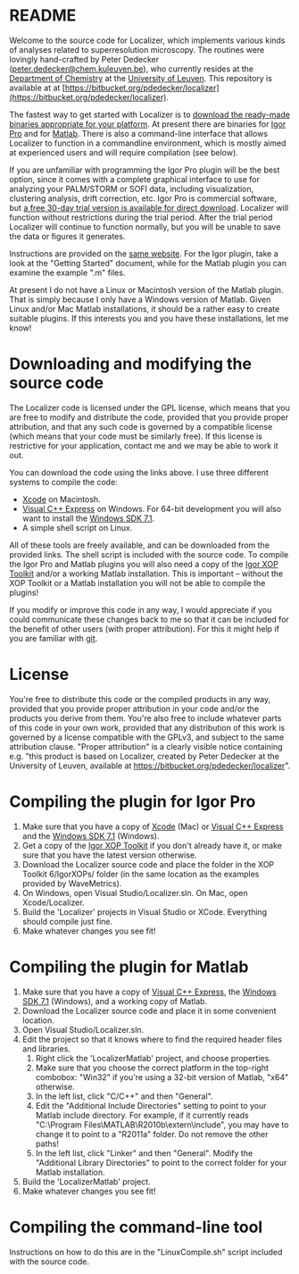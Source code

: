 README
======

Welcome to the source code for Localizer, which implements various kinds of analyses related to superresolution microscopy. The routines were lovingly hand-crafted by Peter Dedecker (<peter.dedecker@chem.kuleuven.be>), who currently resides at the [Department of Chemistry](http://www.chem.kuleuven.be/department/department_en.html) at the [University of Leuven](http://www.kuleuven.be). This repository is available at at [https://bitbucket.org/pdedecker/localizer](https://bitbucket.org/pdedecker/localizer).

The fastest way to get started with Localizer is to [download the ready-made binaries appropriate for your platform](http://sushi.chem.kuleuven.be/svn/Localizer). At present there are binaries for [Igor Pro](http://www.wavemetrics.com) and for [Matlab](http://www.themathworks.com). There is also a command-line interface that allows Localizer to function in a commandline environment, which is mostly aimed at experienced users and will require compilation (see below).

If you are unfamiliar with programming the Igor Pro plugin will be the best option, since it comes with a complete graphical interface to use for analyzing your PALM/STORM or SOFI data, including visualization, clustering analysis, drift correction, etc. Igor Pro is commercial software, but [a free 30-day trial version is available for direct download](http://www.wavemetrics.com/support/demos.htm). Localizer will function without restrictions during the trial period. After the trial period Localizer will continue to function normally, but you will be unable to save the data or figures it generates.

Instructions are provided on the [same website](http://sushi.chem.kuleuven.be/svn/Localizer). For the Igor plugin, take a look at the "Getting Started" document, while for the Matlab plugin you can examine the example ".m" files.

At present I do not have a Linux or Macintosh version of the Matlab plugin. That is simply because I only have a Windows version of Matlab. Given Linux and/or Mac Matlab installations, it should be a rather easy to create suitable plugins. If this interests you and you have these installations, let me know!

Downloading and modifying the source code
=========================================
The Localizer code is licensed under the GPL license, which means that you are free to modify and distribute the code, provided that you provide proper attribution, and that any such code is governed by a compatible license (which means that your code must be similarly free). If this license is restrictive for your application, contact me and we may be able to work it out.

You can download the code using the links above. I use three different systems to compile the code:

*   [Xcode](https://developer.apple.com/xcode/) on Macintosh.
*   [Visual C++ Express](https://www.microsoft.com/visualstudio/en-us/products/2010-editions/visual-cpp-express) on Windows. For 64-bit development you will also want to install the [Windows SDK 7.1](https://www.microsoft.com/en-us/download/details.aspx?id=8279).
*   A simple shell script on Linux.

All of these tools are freely available, and can be downloaded from the provided links. The shell script is included with the source code. To compile the Igor Pro and Matlab plugins you will also need a copy of the [Igor XOP Toolkit](http://www.wavemetrics.com/products/xoptoolkit/xoptoolkit.htm) and/or a working Matlab installation. This is important – without the XOP Toolkit or a Matlab installation you will not be able to compile the plugins!

If you modify or improve this code in any way, I would appreciate if you could communicate these changes back to me so that it can be included for the benefit of other users (with proper attribution). For this it might help if you are familiar with [git](http://git-scm.com/).

License
=======
You're free to distribute this code or the compiled products in any way, provided that you provide proper attribution in your code and/or the products you derive from them. You're also free to include whatever parts of this code in your own work, provided that any distribution of this work is governed by a license compatible with the GPLv3, and subject to the same attribution clause. "Proper attribution" is a clearly visible notice containing e.g. "this product is based on Localizer, created by Peter Dedecker at the University of Leuven, available at https://bitbucket.org/pdedecker/localizer".

Compiling the plugin for Igor Pro
=================================
1.  Make sure that you have a copy of [Xcode](https://developer.apple.com/xcode/) (Mac) or [Visual C++ Express](https://www.microsoft.com/visualstudio/en-us/products/2010-editions/visual-cpp-express) and the [Windows SDK 7.1](https://www.microsoft.com/en-us/download/details.aspx?id=8279) (Windows).
1.  Get a copy of the [Igor XOP Toolkit](http://www.wavemetrics.com/products/xoptoolkit/xoptoolkit.htm) if you don't already have it, or make sure that you have the latest version otherwise.
1.  Download the Localizer source code and place the folder in the XOP Toolkit 6/IgorXOPs/ folder (in the same location as the examples provided by WaveMetrics).
1.  On Windows, open Visual Studio/Localizer.sln. On Mac, open Xcode/Localizer.
1.  Build the 'Localizer' projects in Visual Studio or XCode. Everything should compile just fine.
1.  Make whatever changes you see fit!

Compiling the plugin for Matlab
===============================
1.  Make sure that you have a copy of [Visual C++ Express](https://www.microsoft.com/visualstudio/en-us/products/2010-editions/visual-cpp-express), the [Windows SDK 7.1](https://www.microsoft.com/en-us/download/details.aspx?id=8279) (Windows), and a working copy of Matlab.
1.  Download the Localizer source code and place it in some convenient location.
1.  Open Visual Studio/Localizer.sln.
1.  Edit the project so that it knows where to find the required header files and libraries. 
    1.  Right click the 'LocalizerMatlab' project, and choose properties.
    1.  Make sure that you choose the correct platform in the top-right combobox: "Win32" if you're using a 32-bit version of Matlab, "x64" otherwise.
    1.  In the left list, click "C/C++" and then "General".
    1.  Edit the "Additional Include Directories" setting to point to your Matlab include directory. For example, if it currently reads "C:\Program Files\MATLAB\R2010b\extern\include", you may have to change it to point to a "R2011a" folder. Do not remove the other paths!
    1. In the left list, click "Linker" and then "General". Modify the "Additional Library Directories" to point to the correct folder for your Matlab installation.
1.  Build the 'LocalizerMatlab' project.
1.  Make whatever changes you see fit!

Compiling the command-line tool
===============================
Instructions on how to do this are in the "LinuxCompile.sh" script included with the source code.
